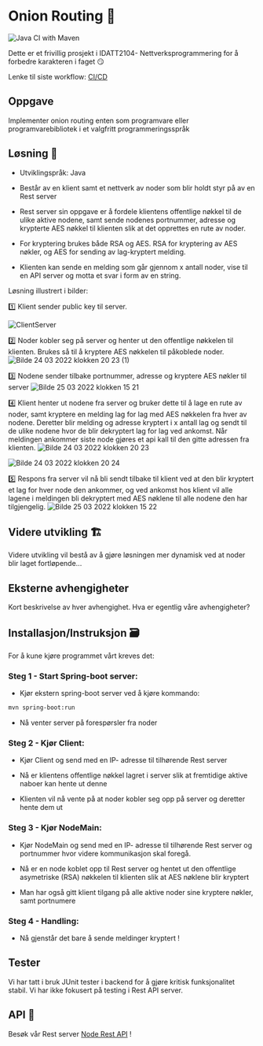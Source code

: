 # Onion Routing 🧅
![Java CI with Maven](https://github.com/Magnus-Farstad/IDATT2104-Onion_Routing_Project/actions/workflows/maven.yml/badge.svg)


 Dette er et frivillig prosjekt i IDATT2104- Nettverksprogrammering for å forbedre karakteren i faget 😏
 
 Lenke til siste workflow: [CI/CD](https://github.com/Magnus-Farstad/IDATT2104-Onion_Routing_Project/actions)

## Oppgave

Implementer onion routing enten som programvare eller programvarebibliotek i et valgfritt programmeringsspråk



## Løsning 📝

- Utviklingspråk: Java

- Består av en klient samt et nettverk av noder som blir holdt styr på av en Rest server 

- Rest server sin oppgave er å fordele klientens offentlige nøkkel til de ulike aktive nodene, samt sende nodenes portnummer, adresse og krypterte AES nøkkel til klienten slik at det opprettes en rute av noder.  

- For kryptering brukes både RSA og AES. RSA for kryptering av AES nøkler, og AES for sending av lag-kryptert melding. 

- Klienten kan sende en melding som går gjennom x antall noder, vise til en API server og motta et svar i form av en string.


Løsning illustrert i bilder:

:one: Klient sender public key til server.

![ClientServer](https://user-images.githubusercontent.com/91839835/159998190-876df2a6-5d57-4ceb-b692-ab5f29570db1.jpg)


:two: Noder kobler seg på server og henter ut den offentlige nøkkelen til klienten. Brukes så til å kryptere AES nøkkelen til påkoblede noder.
![Bilde 24 03 2022 klokken 20 23 (1)](https://user-images.githubusercontent.com/91839835/159998612-c936e193-3ed4-455b-bc5e-a168c6629dfb.jpg)


:three: Nodene sender tilbake portnummer, adresse og kryptere AES nøkler til server 
![Bilde 25 03 2022 klokken 15 21](https://user-images.githubusercontent.com/91839835/160139091-17f29fee-6039-40f2-b1f6-d709ed3967de.jpg)

:four: Klient henter ut nodene fra server og bruker dette til å lage en rute av noder, samt kryptere en melding lag for lag med AES nøkkelen fra hver av nodene. Deretter blir melding og adresse kryptert i x antall lag og sendt til de ulike nodene hvor de blir dekryptert lag for lag ved ankomst. Når meldingen ankommer siste node gjøres et api kall til den gitte adressen fra klienten.
![Bilde 24 03 2022 klokken 20 23](https://user-images.githubusercontent.com/91839835/159998647-b62e589f-767e-4653-a049-3780b524a5f1.jpg)

![Bilde 24 03 2022 klokken 20 24](https://user-images.githubusercontent.com/91839835/159998678-b71acf52-e792-4982-88c5-76366a14ea99.jpg)

:five: Respons fra server vil nå bli sendt tilbake til klient ved at den blir kryptert et lag for hver node den ankommer, og ved ankomst hos klient vil alle lagene i meldingen bli dekryptert med AES nøklene til alle nodene den har tilgjengelig.
![Bilde 25 03 2022 klokken 15 22](https://user-images.githubusercontent.com/91839835/160139963-71ccad6c-6558-41af-b3ef-0b7b74164199.jpg)



## Videre utvikling 🏗️

Videre utvikling vil bestå av å gjøre løsningen mer dynamisk ved at noder blir laget fortløpende...


## Eksterne avhengigheter

Kort beskrivelse av hver avhengighet. Hva er egentlig våre avhengigheter?


## Installasjon/Instruksjon 🗃️

For å kune kjøre programmet vårt kreves det:

### Steg 1 - Start Spring-boot server:

- Kjør ekstern spring-boot server ved å kjøre kommando:
```bash
mvn spring-boot:run 
```
- Nå venter server på forespørsler fra noder

### Steg 2 - Kjør Client:

- Kjør Client og send med en IP- adresse til tilhørende Rest server 

- Nå er klientens offentlige nøkkel lagret i server slik at fremtidige aktive naboer kan hente ut denne

- Klienten vil nå vente på at noder kobler seg opp på server og deretter hente dem ut



### Steg 3 - Kjør NodeMain:

- Kjør NodeMain og send med en IP- adresse til tilhørende Rest server og portnummer hvor videre kommunikasjon skal foregå.

- Nå er en node koblet opp til Rest server og hentet ut den offentlige asymetriske (RSA) nøkkelen til klienten slik at AES nøklene blir kryptert

- Man har også gitt klient tilgang på alle aktive noder sine kryptere nøkler, samt portnumere






### Steg 4 - Handling:

- Nå gjenstår det bare å sende meldinger kryptert !




## Tester

Vi har tatt i bruk JUnit tester i backend for å gjøre kritisk funksjonalitet stabil. Vi har ikke fokusert på testing i Rest API server.


## API 📡

Besøk vår Rest server [Node Rest API](https://github.com/mariusklemp/OnionRouterREST) !



  
                                 

